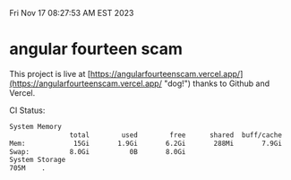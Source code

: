 Fri Nov 17 08:27:53 AM EST 2023

# angular fourteen scam


This project is live at [https://angularfourteenscam.vercel.app/](https://angularfourteenscam.vercel.app/ "dog!") thanks to Github and Vercel.

CI Status: 

```bash
System Memory
               total        used        free      shared  buff/cache   available
Mem:            15Gi       1.9Gi       6.2Gi       288Mi       7.9Gi        13Gi
Swap:          8.0Gi          0B       8.0Gi
System Storage
705M	.
